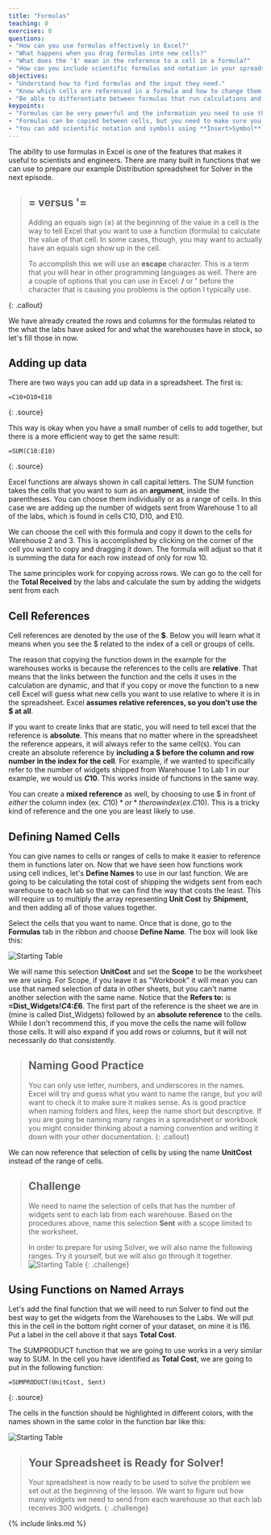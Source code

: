 ```yaml
---
title: "Formulas"
teaching: 0
exercises: 0
questions:
- "How can you use formulas effectively in Excel?"
- "What happens when you drag formulas into new cells?"
- "What does the '$' mean in the reference to a cell in a formula?"
- "How can you include scientific formulas and notation in your spreadsheets?"
objectives:
- "Understand how to find formulas and the input they need."
- "Know which cells are referenced in a formula and how to change them."
- "Be able to differentiate between formulas that run calculations and scientific notation that is there for reference."
keypoints:
- "Formulas can be very powerful and the information you need to use them shows up in the formula box."
- "Formulas can be copied between cells, but you need to make sure you know whether the references are relative or absolute."
- "You can add scientific notation and symbols using **Insert>Symbol**."
---
```


The ability to use formulas in Excel is one of the features that makes it useful to scientists and engineers. There are many built in functions that we can use to prepare our example Distribution spreadsheet for Solver in the next episode.

> ## = versus '=
> 
> Adding an equals sign (**=**) at the beginning of the value in a cell is the way to tell Excel that you want to use a function (formula) to calculate the value of that cell. In some cases, though, you may want to actually have an equals sign show up in the cell. 
> 
> To accomplish this we will use an **escape** character. This is a term that you will hear in other programming languages as well. There are a couple of options that you can use in Excel: **/** or **'** before the character that is causing you problems is the option I typically use. 
> 
{: .callout}

We have already created the rows and columns for the formulas related to the what the labs have asked for and what the warehouses have in stock, so let's fill those in now.

## Adding up data

There are two ways you can add up data in a spreadsheet. The first is:

~~~
=C10+D10+E10
~~~
{: .source}

This way is okay when you have a small number of cells to add together, but there is a more efficient way to get the same result:

~~~
=SUM(C10:E10)
~~~
{: .source}

Excel functions are always shown in call capital letters. The SUM function takes the cells that you want to sum as an **argument**, inside the parentheses. You can choose them individually or as a range of cells. In this case we are adding up the number of widgets sent from Warehouse 1 to all of the labs, which is found in cells C10, D10, and E10. 

We can choose the cell with this formula and copy it down to the cells for Warehouse 2 and 3. This is accomplished by clicking on the corner of the cell you want to copy and dragging it down. The formula will adjust so that it is summing the data for each row instead of only for row 10.

The same principles work for copying across rows. We can go to the cell for the **Total Received** by the labs and calculate the sum by adding the widgets sent from each 

## Cell References 
 
Cell references are denoted by the use of the **$**. Below you will learn what it means when you see the $ related to the index of a cell or groups of cells.

The reason that copying the function down in the example for the warehouses works is because the references to the cells are **relative**. That means that the links between the function and the cells it uses in the calculation are dynamic, and that if you copy or move the function to a new cell Excel will guess what new cells you want to use relative to where it is in the spreadsheet. Excel **assumes relative references, so you don't use the $ at all**. 
 
If you want to create links that are static, you will need to tell excel that the reference is **absolute**. This means that no matter where in the spreadsheet the reference appears, it will always refer to the same cell(s). You can create an absolute reference by **including a $ before the column and row number in the index for the cell**. For example, if we wanted to specifically refer to the number of widgets shipped from Warehouse 1 to Lab 1 in our example, we would us **$C$10**. This works inside of functions in the same way.
 
You can create a **mixed reference** as well, by choosing to use $ in front of *either* the column index (ex. $C10) *or* the row index (ex. C$10). This is a tricky kind of reference and the one you are least likely to use.

## Defining Named Cells

You can give names to cells or ranges of cells to make it easier to reference them in functions later on. Now that we have seen how functions work using cell indices, let's **Define Names** to use in our last function. We are going to be calculating the total cost of shipping the widgets sent from each warehouse to each lab so that we can find the way that costs the least. This will require us to multiply the array representing **Unit Cost** by **Shipment**, and then adding all of those values together.

Select the cells that you want to name. Once that is done, go to the **Formulas** tab in the ribbon and choose **Define Name**. The box will look like this:

![Starting Table](../fig/2020-01-17-EngiExcel-defName.png)   

We will name this selection **UnitCost** and set the **Scope** to be the worksheet we are using. For Scope, if you leave it as "Workbook" it will mean you can use that named selection of data in other sheets, but you can't name another selection with the same name. Notice that the **Refers to:** is **=Dist_Widgets!$C$4:$E$6**. The first part of the reference is the sheet we are in (mine is called Dist_Widgets) followed by an **absolute reference** to the cells. While I don't recommend this, if you move the cells the name will follow those cells. It will also expand if you add rows or columns, but it will not necessarily do that consistently. 

>## Naming Good Practice
>
> You can only use letter, numbers, and underscores in the names. Excel will try and guess what you want to name the range, but you will want to check it to make sure it makes sense. As is good practice when naming folders and files, keep the name short but descriptive. If you are going be naming many ranges in a spreadsheet or workbook you might consider thinking about a naming convention and writing it down with your other documentation.
{: .callout}

We can now reference that selection of cells by using the name **UnitCost** instead of the range of cells.

> ## Challenge
>
> We need to name the selection of cells that has the number of widgets sent to each lab from each warehouse. Based on the procedures above, name this selection **Sent** with a scope limited to the worksheet.
>
> In order to prepare for using Solver, we will also name the following ranges. Try it yourself, but we will also go through it together.
> ![Starting Table](../fig/2020-01-17-EngiExcel-nameManager.png) 
{: .challenge}

## Using Functions on Named Arrays

Let's add the final function that we will need to run Solver to find out the best way to get the widgets from the Warehouses to the Labs. We will put this in the cell in the bottom right corner of your dataset, on mine it is I16. Put a label in the cell above it that says **Total Cost**. 
     
The SUMPRODUCT function that we are going to use works in a very similar way to SUM. In the cell you have identified as **Total Cost**, we are going to put in the following function:

~~~
=SUMPRODUCT(UnitCost, Sent)
~~~
{: .source}

The cells in the function should be highlighted in different colors, with the names shown in the same color in the function bar like this:

![Starting Table](../fig/2020-01-17-EngiExcel-sumproduct.png)

> ## Your Spreadsheet is Ready for Solver!
> 
> Your spreadsheet is now ready to be used to solve the problem we set out at the beginning of the lesson. We want to figure out how many widgets we need to send from each warehouse so that each lab receives 300 widgets. 
{: .challenge}    

{% include links.md %}

